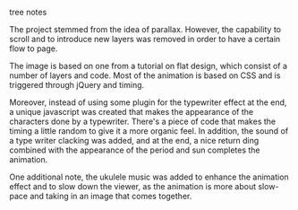 tree notes

The project stemmed from the idea of parallax. However, the capability to scroll and to introduce new layers was removed in order to have a certain flow to page. 

The image is based on one from a tutorial on flat design, which consist of a number of layers and code. Most of the animation is based on CSS and is triggered through jQuery and timing. 

Moreover, instead of using some plugin for the typewriter effect at the end, a unique javascript was created that makes the appearance of the characters done by a typewriter. There's a piece of code that makes the timing a little random to give it a more organic feel. In addition, the sound of a type writer clacking was added, and at the end, a nice return ding combined with the appearance of the period and sun completes the animation. 

One additional note, the ukulele music was added to enhance the animation effect and to slow down the viewer, as the animation is more about slow-pace and taking in an image that comes together.

